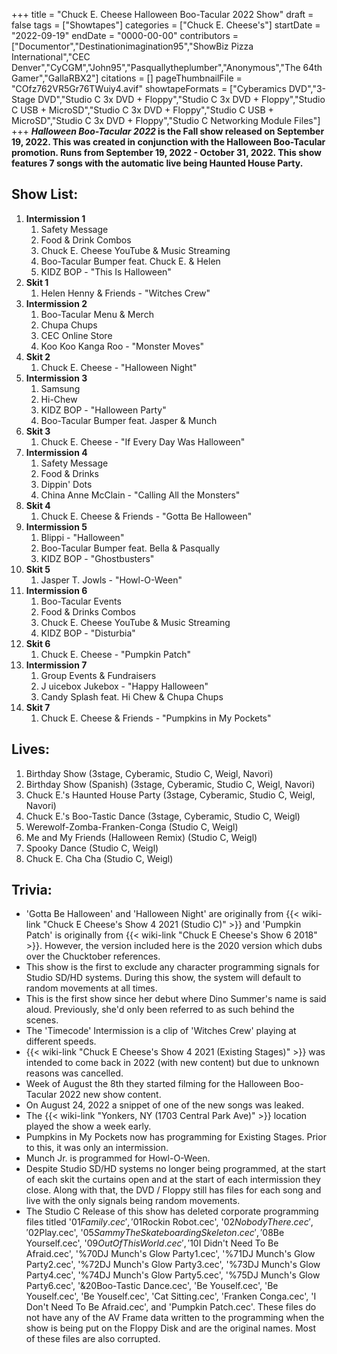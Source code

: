 +++
title = "Chuck E. Cheese Halloween Boo-Tacular 2022 Show"
draft = false
tags = ["Showtapes"]
categories = ["Chuck E. Cheese's"]
startDate = "2022-09-19"
endDate = "0000-00-00"
contributors = ["Documentor","Destinationimagination95","ShowBiz Pizza International","CEC Denver","CyCGM","John95","Pasquallytheplumber","Anonymous","The 64th Gamer","GallaRBX2"]
citations = []
pageThumbnailFile = "COfz762VR5Gr76TWuiy4.avif"
showtapeFormats = ["Cyberamics DVD","3-Stage DVD","Studio C 3x DVD + Floppy","Studio C 3x DVD + Floppy","Studio C USB + MicroSD","Studio C 3x DVD + Floppy","Studio C USB + MicroSD","Studio C 3x DVD + Floppy","Studio C Networking Module Files"]
+++
***Halloween Boo-Tacular 2022* is the Fall show released on September 19, 2022.
This was created in conjunction with the Halloween Boo-Tacular promotion. Runs from September 19, 2022 - October 31, 2022. This show features 7 songs with the automatic live being Haunted House Party.**

## Show List:

1.  **Intermission 1**
    1.  Safety Message
    2.  Food & Drink Combos
    3.  Chuck E. Cheese YouTube & Music Streaming
    4.  Boo-Tacular Bumper feat. Chuck E. & Helen
    5.  KIDZ BOP - "This Is Halloween"
2.  **Skit 1**
    1.  Helen Henny & Friends - "Witches Crew"
3.  **Intermission 2**
    1.  Boo-Tacular Menu & Merch
    2.  Chupa Chups
    3.  CEC Online Store
    4.  Koo Koo Kanga Roo - "Monster Moves"
4.  **Skit 2**
    1.  Chuck E. Cheese - "Halloween Night"
5.  **Intermission 3**
    1.  Samsung
    2.  Hi-Chew
    3.  KIDZ BOP - "Halloween Party"
    4.  Boo-Tacular Bumper feat. Jasper & Munch
6.  **Skit 3**
    1.  Chuck E. Cheese - "If Every Day Was Halloween"
7.  **Intermission 4**
    1.  Safety Message
    2.  Food & Drinks
    3.  Dippin' Dots
    4.  China Anne McClain - "Calling All the Monsters"
8.  **Skit 4**
    1.  Chuck E. Cheese & Friends - "Gotta Be Halloween"
9.  **Intermission 5**
    1.  Blippi - "Halloween"
    2.  Boo-Tacular Bumper feat. Bella & Pasqually
    3.  KIDZ BOP - "Ghostbusters"
10. **Skit 5**
    1.  Jasper T. Jowls - "Howl-O-Ween"
11. **Intermission 6**
    1.  Boo-Tacular Events
    2.  Food & Drinks Combos
    3.  Chuck E. Cheese YouTube & Music Streaming
    4.  KIDZ BOP - "Disturbia"
12. **Skit 6**
    1.  Chuck E. Cheese - "Pumpkin Patch"
13. **Intermission 7**
    1.  Group Events & Fundraisers
    2.  J uicebox Jukebox - "Happy Halloween"
    3.  Candy Splash feat. Hi Chew & Chupa Chups
14. **Skit 7**
    1.  Chuck E. Cheese & Friends - "Pumpkins in My Pockets"

## Lives:

1.  Birthday Show (3stage, Cyberamic, Studio C, Weigl, Navori)
2.  Birthday Show (Spanish) (3stage, Cyberamic, Studio C, Weigl, Navori)
3.  Chuck E.'s Haunted House Party (3stage, Cyberamic, Studio C, Weigl, Navori)
4.  Chuck E.'s Boo-Tastic Dance (3stage, Cyberamic, Studio C, Weigl)
5.  Werewolf-Zomba-Franken-Conga (Studio C, Weigl)
6.  Me and My Friends (Halloween Remix) (Studio C, Weigl)
7.  Spooky Dance (Studio C, Weigl)
8.  Chuck E. Cha Cha (Studio C, Weigl)

## Trivia:

- 'Gotta Be Halloween' and 'Halloween Night' are originally from {{< wiki-link "Chuck E Cheese's Show 4 2021 (Studio C)" >}} and 'Pumpkin Patch' is originally from {{< wiki-link "Chuck E Cheese's Show 6 2018" >}}. However, the version included here is the 2020 version which dubs over the Chucktober references.
- This show is the first to exclude any character programming signals for Studio SD/HD systems. During this show, the system will default to random movements at all times.
- This is the first show since her debut where Dino Summer's name is said aloud. Previously, she'd only been referred to as such behind the scenes.
- The 'Timecode' Intermission is a clip of 'Witches Crew' playing at different speeds.
- {{< wiki-link "Chuck E Cheese's Show 4 2021 (Existing Stages)" >}} was intended to come back in 2022 (with new content) but due to unknown reasons was cancelled.
- Week of August the 8th they started filming for the Halloween Boo-Tacular 2022 new show content.
- On August 24, 2022 a snippet of one of the new songs was leaked.
- The {{< wiki-link "Yonkers, NY (1703 Central Park Ave)" >}} location played the show a week early.
- Pumpkins in My Pockets now has programming for Existing Stages. Prior to this, it was only an intermission.
- Munch Jr. is programmed for Howl-O-Ween.
- Despite Studio SD/HD systems no longer being programmed, at the start of each skit the curtains open and at the start of each intermission they close. Along with that, the DVD / Floppy still has files for each song and live with the only signals being random movements.
- The Studio C Release of this show has deleted corporate programming files titled '$01Family.cec', '$01Rockin Robot.cec', '$02Nobody There.cec', '$02Play.cec', '$05Sammy The Skateboarding Skeleton.cec', '$08Be Yourself.cec', '$09Out Of This World.cec', '$10I Didn't Need To Be Afraid.cec', '%70DJ Munch's Glow Party1.cec', '%71DJ Munch's Glow Party2.cec', '%72DJ Munch's Glow Party3.cec', '%73DJ Munch's Glow Party4.cec', '%74DJ Munch's Glow Party5.cec', '%75DJ Munch's Glow Party6.cec', '&20Boo-Tastic Dance.cec', 'Be Youself.cec', 'Be Youself.cec', 'Be Youself.cec', 'Cat Sitting.cec', 'Franken Conga.cec', 'I Don't Need To Be Afraid.cec', and 'Pumpkin Patch.cec'. These files do not have any of the AV Frame data written to the programming when the show is being put on the Floppy Disk and are the original names. Most of these files are also corrupted.
